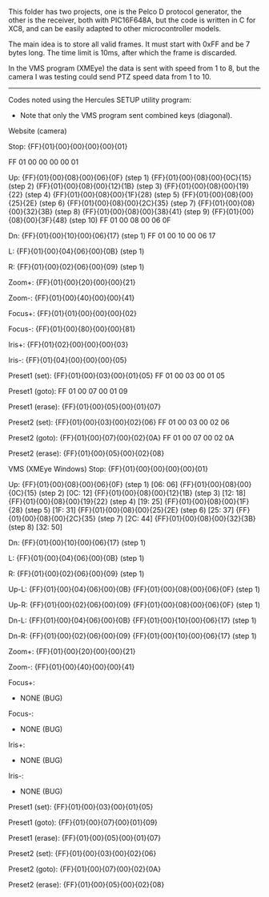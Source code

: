 This folder has two projects, one is the Pelco D protocol generator, the other is the receiver, both with PIC16F648A, but the code is written in C for XC8, and can be easily adapted to other microcontroller models.

The main idea is to store all valid frames. It must start with 0xFF and be 7 bytes long. The time limit is 10ms, after which the frame is discarded.

In the VMS program (XMEye) the data is sent with speed from 1 to 8, but the camera I was testing could send PTZ speed data from 1 to 10.

-----

Codes noted using the Hercules SETUP utility program:

- Note that only the VMS program sent combined keys (diagonal).

Website (camera)

Stop:
{FF}{01}{00}{00}{00}{00}{01}

FF 01 00 00 00 00 01

Up:
{FF}{01}{00}{08}{00}{06}{0F} (step 1)
{FF}{01}{00}{08}{00}{0C}{15} (step 2)
{FF}{01}{00}{08}{00}{12}{1B} (step 3)
{FF}{01}{00}{08}{00}{19}{22} (step 4)
{FF}{01}{00}{08}{00}{1F}{28} (step 5)
{FF}{01}{00}{08}{00}{25}{2E} (step 6)
{FF}{01}{00}{08}{00}{2C}{35} (step 7)
{FF}{01}{00}{08}{00}{32}{3B} (step 8)
{FF}{01}{00}{08}{00}{38}{41} (step 9)
{FF}{01}{00}{08}{00}{3F}{48} (step 10)
FF 01 00 08 00 06 0F

Dn:
{FF}{01}{00}{10}{00}{06}{17} (step 1)
FF 01 00 10 00 06 17 

L:
{FF}{01}{00}{04}{06}{00}{0B} (step 1)

R:
{FF}{01}{00}{02}{06}{00}{09} (step 1)

Zoom+:
{FF}{01}{00}{20}{00}{00}{21}

Zoom-:
{FF}{01}{00}{40}{00}{00}{41}

Focus+:
{FF}{01}{01}{00}{00}{00}{02}

Focus-:
{FF}{01}{00}{80}{00}{00}{81}

Iris+:
{FF}{01}{02}{00}{00}{00}{03}

Iris-:
{FF}{01}{04}{00}{00}{00}{05}

Preset1 (set):
{FF}{01}{00}{03}{00}{01}{05}
FF 01 00 03 00 01 05

Preset1 (goto):
FF 01 00 07 00 01 09

Preset1 (erase):
{FF}{01}{00}{05}{00}{01}{07}

Preset2 (set):
{FF}{01}{00}{03}{00}{02}{06}
FF 01 00 03 00 02 06

Preset2 (goto):
{FF}{01}{00}{07}{00}{02}{0A}
FF 01 00 07 00 02 0A

Preset2 (erase):
{FF}{01}{00}{05}{00}{02}{08}



VMS (XMEye Windows)
Stop:
{FF}{01}{00}{00}{00}{00}{01}

Up:
{FF}{01}{00}{08}{00}{06}{0F} (step 1) [06: 06]
{FF}{01}{00}{08}{00}{0C}{15} (step 2) [0C: 12]
{FF}{01}{00}{08}{00}{12}{1B} (step 3) [12: 18]
{FF}{01}{00}{08}{00}{19}{22} (step 4) [19: 25]
{FF}{01}{00}{08}{00}{1F}{28} (step 5) [1F: 31]
{FF}{01}{00}{08}{00}{25}{2E} (step 6) [25: 37]
{FF}{01}{00}{08}{00}{2C}{35} (step 7) [2C: 44]
{FF}{01}{00}{08}{00}{32}{3B} (step 8) [32: 50]

Dn:
{FF}{01}{00}{10}{00}{06}{17} (step 1)

L:
{FF}{01}{00}{04}{06}{00}{0B} (step 1)

R:
{FF}{01}{00}{02}{06}{00}{09} (step 1)

Up-L:
{FF}{01}{00}{04}{06}{00}{0B}   {FF}{01}{00}{08}{00}{06}{0F} (step 1)

Up-R:
{FF}{01}{00}{02}{06}{00}{09}   {FF}{01}{00}{08}{00}{06}{0F} (step 1)

Dn-L:
{FF}{01}{00}{04}{06}{00}{0B}   {FF}{01}{00}{10}{00}{06}{17} (step 1)

Dn-R:
{FF}{01}{00}{02}{06}{00}{09}   {FF}{01}{00}{10}{00}{06}{17} (step 1)

Zoom+:
{FF}{01}{00}{20}{00}{00}{21}

Zoom-:
{FF}{01}{00}{40}{00}{00}{41}

Focus+:
- NONE (BUG)

Focus-:
- NONE (BUG)

Iris+:
- NONE (BUG)

Iris-:
- NONE (BUG)

Preset1 (set):
{FF}{01}{00}{03}{00}{01}{05}

Preset1 (goto):
{FF}{01}{00}{07}{00}{01}{09}

Preset1 (erase):
{FF}{01}{00}{05}{00}{01}{07}

Preset2 (set):
{FF}{01}{00}{03}{00}{02}{06}

Preset2 (goto):
{FF}{01}{00}{07}{00}{02}{0A}

Preset2 (erase):
{FF}{01}{00}{05}{00}{02}{08}
